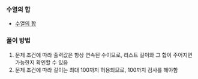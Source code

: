 ### 수열의 합
- [수열의 합](https://www.acmicpc.net/problem/1024)
### 풀이 방법
1. 문제 조건에 따라 출력값은 항상 연속된 수이므로, 리스트 길이와 그 합이 주어지면 가능한지 확인할 수 있음
2. 문제 조건에 따라 길이는 최대 100까지 허용되므로, 100까지 검사를 해야함